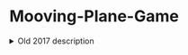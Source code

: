 # Mooving-Plane-Game

<details>
<summary>Old 2017 description</summary>
 ==================</br>
this game is almost 3/4 weeks of my work on unity.
But I have a problem in my program... thats why I posted this on git hub,
so people could help me.

thanks for reading,
vilagamer999
</details>
